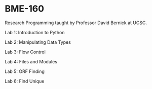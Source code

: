 # BME-160
Research Programming taught by Professor David Bernick at UCSC. 

Lab 1: Introduction to Python

Lab 2: Manipulating Data Types

Lab 3: Flow Control

Lab 4: Files and Modules

Lab 5: ORF Finding

Lab 6: Find Unique
